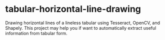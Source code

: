 # tabular-horizontal-line-drawing
Drawing horizontal lines of a lineless tabular using Tesseract, OpenCV, and Shapely. This project may help you if want to automatically extract useful information from tabular form.
